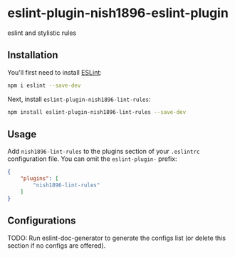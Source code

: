 # eslint-plugin-nish1896-eslint-plugin

eslint and stylistic rules

## Installation

You'll first need to install [ESLint](https://eslint.org/):

```sh
npm i eslint --save-dev
```

Next, install `eslint-plugin-nish1896-lint-rules`:

```sh
npm install eslint-plugin-nish1896-lint-rules --save-dev
```

## Usage

Add `nish1896-lint-rules` to the plugins section of your `.eslintrc` configuration file. You can omit the `eslint-plugin-` prefix:

```json
{
    "plugins": [
        "nish1896-lint-rules"
    ]
}
```



## Configurations

<!-- begin auto-generated configs list -->
TODO: Run eslint-doc-generator to generate the configs list (or delete this section if no configs are offered).
<!-- end auto-generated configs list -->


